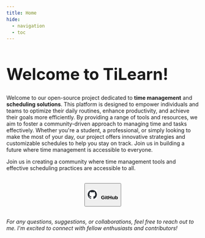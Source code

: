 ```yaml
---
title: Home
hide:
  - navigation
  - toc
---
```

<html>
<div class="homepage-background"></div>

  <h1 style="font-size: 3em;">Welcome to <strong>TiLearn</strong>!</h1>
  <p>
    Welcome to our open-source project dedicated to <strong>time management</strong> and <strong>scheduling solutions</strong>. This platform is designed to empower individuals and teams to optimize their daily routines, enhance productivity, and achieve their goals more efficiently. By providing a range of tools and resources, we aim to foster a community-driven approach to managing time and tasks effectively. Whether you're a student, a professional, or simply looking to make the most of your day, our project offers innovative strategies and customizable schedules to help you stay on track. Join us in building a future where time management is accessible to everyone.
  </p>
  <p>
    Join us in creating a community where time management tools and effective scheduling practices are accessible to all.
  </p>
  <br/>
  <center><a href="https://github.com/Bancie/TiLearn">
      <button class="button-29" role="button"><p style="word-spacing: 5px;"><img src="stylesheets/github-mark.png" alt="GitHub Logo" style="width: 25px; height: 25px; margin-right: 10px;"><strong>GitHub</strong></p></button>
  </a></center>
  <br/>
  <!--- <h2>Web mapping</h2> --->
  <p><em>For any questions, suggestions, or collaborations, feel free to reach out to me. I'm excited to connect with fellow enthusiasts and contributors!</em></p>
  
</html>